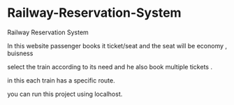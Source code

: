 # Railway-Reservation-System
Railway Reservation System 

In this website passenger books it ticket/seat and the seat will be economy , buisness

select the train according to its need and he also book multiple tickets .

in this each train has a specific route.

you can run this project using localhost.





